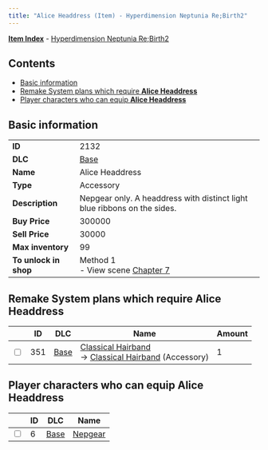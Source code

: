 ```yaml
---
title: "Alice Headdress (Item) - Hyperdimension Neptunia Re;Birth2"
---
```


[**Item Index**](/neptunia/rb2/item/index.html) - [Hyperdimension Neptunia Re;Birth2](/neptunia/rb2)

## Contents

- [Basic information](#basic-information)
- [Remake System plans which require **Alice Headdress**](#remake-system-plans-which-require-alice-headdress)
- [Player characters who can equip **Alice Headdress**](#player-characters-who-can-equip-alice-headdress)

## Basic information

|   |   |
| -- | -- |
| **ID** | 2132 |
| **DLC** | [Base](/neptunia/rb2/dlc/0-base.html) |
| **Name** | Alice Headdress |
| **Type** | Accessory |
| **Description** | Nepgear only. A headdress with distinct light blue ribbons on the sides. |
| **Buy Price** | 300000 |
| **Sell Price** | 30000 |
| **Max inventory** | 99 |
| **To unlock in shop** | Method 1<br />- View scene [Chapter 7](/neptunia/rb2/scene/0-452-chapter-7.html) |

## Remake System plans which require **Alice Headdress**

|    | ID | DLC | Name | Amount |
| -- | -- | --- | ---- | ------ |
| <input type="checkbox" id="rb2-remake-0-351" class="trackbox" /> | 351 | [Base](/neptunia/rb2/dlc/0-base.html) | [Classical Hairband](/neptunia/rb2/remake/0-351-classical-hairband.html)<br />→ [Classical Hairband](/neptunia/rb2/item/0-2151-classical-hairband.html) (Accessory) | 1 |

## Player characters who can equip **Alice Headdress**

|    | ID | DLC | Name |
| -- | -- | --- | ---- |
| <input type="checkbox" id="rb2-player-0-6" class="trackbox" /> | 6 | [Base](/neptunia/rb2/dlc/0-base.html) | [Nepgear](/neptunia/rb2/player/0-6-nepgear.html) |